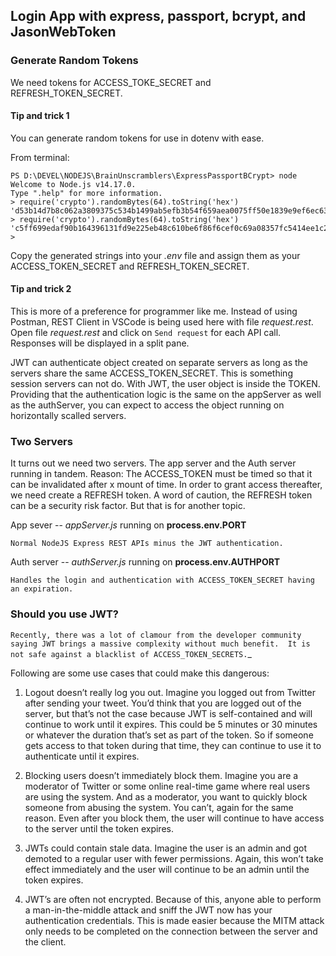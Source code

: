 ## Login App with express, passport, bcrypt, and JasonWebToken

### Generate Random Tokens 

We need tokens for ACCESS_TOKE_SECRET and REFRESH_TOKEN_SECRET.

#### Tip and trick 1
You can generate random tokens for use in dotenv with ease.

From terminal:

```
PS D:\DEVEL\NODEJS\BrainUnscramblers\ExpressPassportBCrypt> node
Welcome to Node.js v14.17.0.      
Type ".help" for more information.
> require('crypto').randomBytes(64).toString('hex')
'd53b14d7b8c062a3809375c534b1499ab5efb3b54f659aea0075ff50e1839e9ef6ec63d5d5ee90a4d36cb4ddefae346e6ceb9212769dd23b44e026e0a48c2933'
> require('crypto').randomBytes(64).toString('hex')
'c5ff699edaf90b164396131fd9e225eb48c610be6f86f6cef0c69a08357fc5414ee1c2b3c38a86263e37e8117776a3966dade6469ad80e85d2129c23ee349b1d'
>
```

Copy the generated strings into your *.env* file and assign them as your ACCESS_TOKEN_SECRET and REFRESH_TOKEN_SECRET.

#### Tip and trick 2
This is more of a preference for programmer like me.  Instead of using Postman, REST Client in VSCode is being used here with file *request.rest*.  Open file *request.rest* and click on `Send request` for each API call.  Responses will be displayed in a split pane.


JWT can authenticate object created on separate servers as long as the servers share the same ACCESS_TOKEN_SECRET.  This is something session servers can not do.  With JWT, the user object is inside the TOKEN.  Providing that the authentication logic is the same on the appServer as well as the authServer, you can expect to access the object running on horizontally scalled servers.

### Two Servers

It turns out we need two servers.  The app server and the Auth server running in tandem.
Reason: The ACCESS_TOKEN must be timed so that it can be invalidated after x mount of time.  In order to grant access thereafter, we need create a REFRESH token.  A word of caution, the REFRESH token can be a security risk factor.  But that is for another topic.

App sever -- *appServer.js* running on <strong>process.env.PORT</strong>

    Normal NodeJS Express REST APIs minus the JWT authentication.

Auth server -- *authServer.js* running on <strong>process.env.AUTHPORT</strong>

    Handles the login and authentication with ACCESS_TOKEN_SECRET having an expiration.

### Should you use JWT?

`Recently, there was a lot of clamour from the developer community saying JWT brings a massive complexity without much benefit.  It is not safe against a blacklist of ACCESS_TOKEN_SECRETS.`_

Following are some use cases that could make this dangerous:

1. Logout doesn’t really log you out. Imagine you logged out from Twitter after sending your tweet. You’d think that you are logged out of the server, but that’s not the case because JWT is self-contained and will continue to work until it expires. This could be 5 minutes or 30 minutes or whatever the duration that’s set as part of the token. So if someone gets access to that token during that time, they can continue to use it to authenticate until it expires.

2. Blocking users doesn’t immediately block them. Imagine you are a moderator of Twitter or some online real-time
game where real users are using the system. And as a moderator, you want to quickly block someone from abusing
the system. You can’t, again for the same reason. Even after you block them, the user will continue to have access to
the server until the token expires.

3. JWTs could contain stale data. Imagine the user is an admin and got demoted to a regular user with fewer permissions. Again, this won’t take effect immediately and the user will continue to be an admin until the token expires.

4. JWT’s are often not encrypted. Because of this, anyone able to perform a man-in-the-middle attack and sniff the JWT
now has your authentication credentials. This is made easier because the MITM attack only needs to be completed on
the connection between the server and the client.
